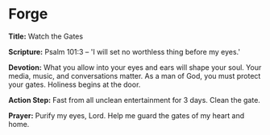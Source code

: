 # Forge

**Title:** Watch the Gates

**Scripture:** Psalm 101:3 – 'I will set no worthless thing before my eyes.'

**Devotion:**
What you allow into your eyes and ears will shape your soul. Your media, music, and conversations matter. As a man of God, you must protect your gates. Holiness begins at the door.

**Action Step:** Fast from all unclean entertainment for 3 days. Clean the gate.

**Prayer:**
Purify my eyes, Lord. Help me guard the gates of my heart and home.